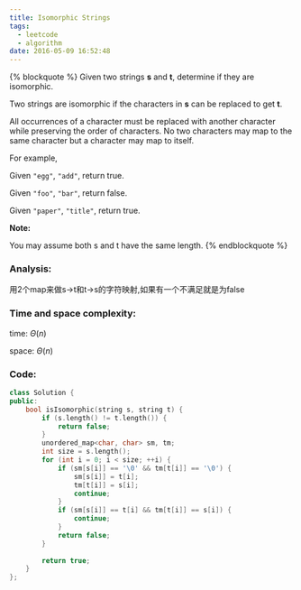 ```yaml
---
title: Isomorphic Strings
tags:
  - leetcode
  - algorithm
date: 2016-05-09 16:52:48
---
```

{% blockquote %}
Given two strings **s** and **t**, determine if they are isomorphic.

Two strings are isomorphic if the characters in **s** can be replaced to get **t**.

All occurrences of a character must be replaced with another character while preserving the order of characters. No two characters may map to the same character but a character may map to itself.

For example,

Given `"egg"`, `"add"`, return true.

Given `"foo"`, `"bar"`, return false.

Given `"paper"`, `"title"`, return true.

**Note:**

You may assume both s and t have the same length.
{% endblockquote %}
<!-- more -->
### Analysis:
用2个map来做s->t和t->s的字符映射,如果有一个不满足就是为false
### Time and space complexity:
time: $\Theta (n)$

space: $\Theta (n)$
### Code:
```cpp
class Solution {
public:
    bool isIsomorphic(string s, string t) {
        if (s.length() != t.length()) {
            return false;
        }
        unordered_map<char, char> sm, tm;
        int size = s.length();
        for (int i = 0; i < size; ++i) {
            if (sm[s[i]] == '\0' && tm[t[i]] == '\0') {
                sm[s[i]] = t[i];
                tm[t[i]] = s[i];
                continue;
            }
            if (sm[s[i]] == t[i] && tm[t[i]] == s[i]) {
                continue;
            }
            return false;
        }
        
        return true;
    }
};
```
